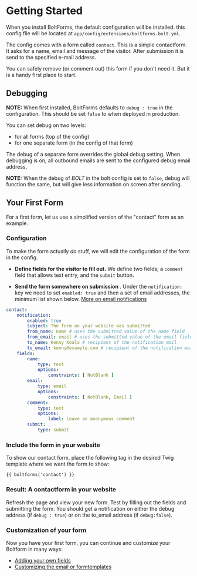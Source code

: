 Getting Started
===============

When you install BoltForms, the default configuration will be installed.
this config file will be located at `app/config/extensions/boltforms.bolt.yml`.

The config comes with a form called `contact`. This is a simple 
contactform. It asks for a name, email and message of the visitor. 
After submission it is send to the specified e-mail address.

You can safely remove (or comment out) this form if you don't need it. But it
is a handy first place to start. 


Debugging
---------
**NOTE:** When first installed, BoltForms defaults to `debug : true` in
the configuration. This should be set `false` to when deployed in production.

You can set debug on two levels:
- for all forms (top of the config)
- for one separate form (in the config of that form)

The debug of a separate form overrides the global debug setting. 
When debugging is on, all outbound emails are sent to the configured debug
email address.

**NOTE:** When the debug of _BOLT_ in the bolt config is set to `false`, debug will
function the same, but will give less information on screen after sending.

Your First Form
---------------

For a first form, let us use a simplified version of the "contact" form as an example.

### Configuration
To make the form actually _do_ stuff, we will edit the configuration of the form in the config.

- **Define fields for the visitor to fill out.** We define two fields; a `comment` field that allows text entry, and the `submit` button.

- **Send the form somewhere on submission** . Under the `notification:` key we need to set `enabled: true` and then a set of email addresses, the minimum list shown below. [More on email notifications](./email.md)


```yaml
contact:
    notification:
        enabled: true
        subject: The form on your website was submitted
        from_name: name # uses the submitted value of the name field
        from_email: email # uses the submitted value of the email field
        to_name: Kenny Koala # recipient of the notification mail
        to_email: kenny@example.com # recipient of the notification mail
    fields:
        name:
            type: text
            options: 
                constraints: [ NotBlank ]
        email:
            type: email
            options: 
                constraints: [ NotBlank, Email ]
        comment:
            type: text
            options:
                label: Leave an anonymous comment
        submit:
            type: submit
```

### Include the form in your website

To show our contact form, place the following tag in the desired Twig template 
where we want the form to show:

```twig
{{ boltforms('contact') }}
```

### Result: A contactform in your website

Refresh the page and view your new form. Test by filling out the fields and 
submitting the form. You should get a notification on either the debug address 
(if `debug : true`) or on the to_email address (if `debug:false`).

### Customization of your form
Now you have your first form, you can continue and customize your Boltform in many ways:

  - [Adding your own fields](./fields.md)
  - [Customizing the email or formtemplates](./templates.md)